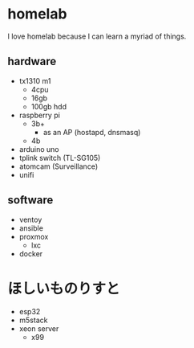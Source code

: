 # homelab

I love homelab because I can learn a myriad of things.

## hardware


- tx1310 m1
  - 4cpu
  - 16gb
  - 100gb hdd
- raspberry pi
  - 3b+
    - as an AP (hostapd, dnsmasq)
  - 4b
- arduino uno
- tplink switch (TL-SG105)
- atomcam (Surveillance)
- unifi

## software

- ventoy
- ansible
- proxmox
  - lxc
- docker


# ほしいものりすと

- esp32
- m5stack
- xeon server
  - x99


